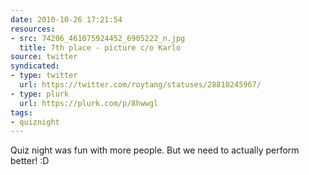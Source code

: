 ```yaml
---
date: 2010-10-26 17:21:54
resources:
- src: 74206_461075924452_6905222_n.jpg
  title: 7th place - picture c/o Karlo
source: twitter
syndicated:
- type: twitter
  url: https://twitter.com/roytang/statuses/28810245967/
- type: plurk
  url: https://plurk.com/p/8hwwgl
tags:
- quiznight
---
```


Quiz night was fun with more people. But we need to actually perform better! :D